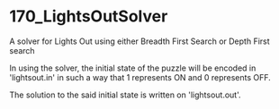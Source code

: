 # 170_LightsOutSolver
A solver for Lights Out using either Breadth First Search or Depth First search

In using the solver, the initial state of the puzzle will be encoded in 'lightsout.in' in such a way that 1 represents ON and 0 represents OFF.

The solution to the said initial state is written on 'lightsout.out'.

